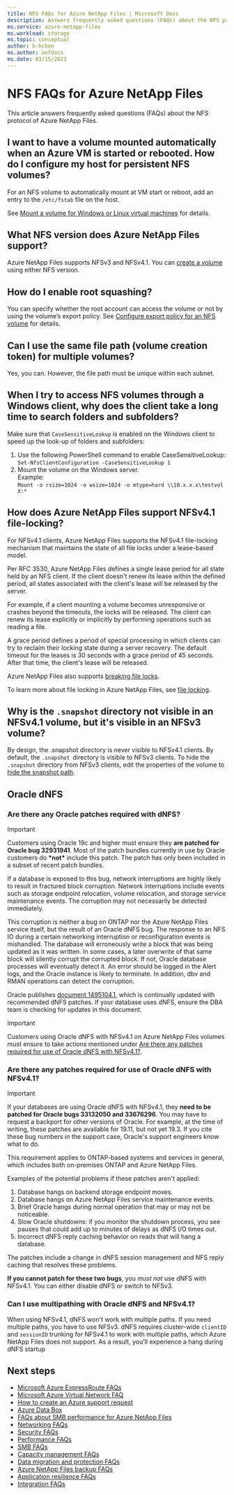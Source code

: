 ```yaml
---
title: NFS FAQs for Azure NetApp Files | Microsoft Docs
description: Answers frequently asked questions (FAQs) about the NFS protocol of Azure NetApp Files.
ms.service: azure-netapp-files
ms.workload: storage
ms.topic: conceptual
author: b-hchen
ms.author: anfdocs
ms.date: 03/15/2023
---
```

# NFS FAQs for Azure NetApp Files

This article answers frequently asked questions (FAQs) about the NFS protocol of Azure NetApp Files.

## I want to have a volume mounted automatically when an Azure VM is started or rebooted. How do I configure my host for persistent NFS volumes?

For an NFS volume to automatically mount at VM start or reboot, add an entry to the `/etc/fstab` file on the host. 

See [Mount a volume for Windows or Linux virtual machines](azure-netapp-files-mount-unmount-volumes-for-virtual-machines.md) for details.  

## What NFS version does Azure NetApp Files support?

Azure NetApp Files supports NFSv3 and NFSv4.1. You can [create a volume](azure-netapp-files-create-volumes.md) using either NFS version. 

## How do I enable root squashing?

You can specify whether the root account can access the volume or not by using the volume’s export policy. See [Configure export policy for an NFS volume](azure-netapp-files-configure-export-policy.md) for details.

## Can I use the same file path (volume creation token) for multiple volumes?

Yes, you can. However, the file path must be unique within each subnet.     

## When I try to access NFS volumes through a Windows client, why does the client take a long time to search folders and subfolders?

Make sure that `CaseSensitiveLookup` is enabled on the Windows client to speed up the look-up of folders and subfolders:

1. Use the following PowerShell command to enable CaseSensitiveLookup:   
	`Set-NfsClientConfiguration -CaseSensitiveLookup 1`    
2. Mount the volume on the Windows server.   
	Example:   
	`Mount -o rsize=1024 -o wsize=1024 -o mtype=hard \\10.x.x.x\testvol X:*`

## How does Azure NetApp Files support NFSv4.1 file-locking? 

For NFSv4.1 clients, Azure NetApp Files supports the NFSv4.1 file-locking mechanism that maintains the state of all file locks under a lease-based model. 

Per RFC 3530, Azure NetApp Files defines a single lease period for all state held by an NFS client. If the client doesn't renew its lease within the defined period, all states associated with the client's lease will be released by the server.  

For example, if a client mounting a volume becomes unresponsive or crashes beyond the timeouts, the locks will be released. The client can renew its lease explicitly or implicitly by performing operations such as reading a file.   

A grace period defines a period of special processing in which clients can try to reclaim their locking state during a server recovery. The default timeout for the leases is 30 seconds with a grace period of 45 seconds. After that time, the client's lease will be released. 

Azure NetApp Files also supports [breaking file locks](troubleshoot-file-locks.md).

To learn more about file locking in Azure NetApp Files, see [file locking](understand-file-locks.md).

## Why is the `.snapshot` directory not visible in an NFSv4.1 volume, but it's visible in an NFSv3 volume?

By design, the .snapshot directory is never visible to NFSv4.1 clients. By default, the `.snapshot `directory is visible to NFSv3 clients. To hide the `.snapshot` directory from NFSv3 clients, edit the properties of the volume to [hide the snapshot path](snapshots-edit-hide-path.md).

## Oracle dNFS

### Are there any Oracle patches required with dNFS?

>[!IMPORTANT]
> Customers using Oracle 19c and higher must ensure they **are patched for Oracle bug 32931941**. Most of the patch bundles currently in use by Oracle customers do **\*not\*** include this patch. The patch has only been included in a subset of recent patch bundles.

If a database is exposed to this bug, network interruptions are highly likely to result in fractured block corruption. Network interruptions include events such as storage endpoint relocation, volume relocation, and storage service maintenance events. The corruption may not necessarily be detected immediately.

This corruption is neither a bug on ONTAP nor the Azure NetApp Files service itself, but the result of an Oracle dNFS bug. The response to an NFS IO during a certain networking interruption or reconfiguration events is mishandled. The database will erroneously write a block that was being updated as it was written. In some cases, a later overwrite of that same block will silently corrupt the corrupted block. If not, Oracle database processes will eventually detect it. An error should be logged in the Alert logs, and the Oracle instance is likely to terminate. In addition, dbv and RMAN operations can detect the corruption.

Oracle publishes [document 1495104.1](https://support.oracle.com/knowledge/Oracle%20Cloud/1495104_1.html), which is continually updated with recommended dNFS patches. If your database uses dNFS, ensure the DBA team is checking for updates in this document.

>[!IMPORTANT]
> Customers using Oracle dNFS with NFSv4.1 on Azure NetApp Files volumes must ensure to take actions mentioned under [Are there any patches required for use of Oracle dNFS with NFSv4.1?](#are-there-any-patches-required-for-use-of-oracle-dnfs-with-nfsv41).

### Are there any patches required for use of Oracle dNFS with NFSv4.1?
>[!IMPORTANT]
> If your databases are using Oracle dNFS with NFSv4.1, they **need to be patched for Oracle bugs 33132050 and 33676296**. You may have to request a backport for other versions of Oracle. For example, at the time of writing, these patches are available for 19.11, but not yet 19.3. If you cite these bug numbers in the support case, Oracle's support engineers know what to do.

This requirement applies to ONTAP-based systems and services in general, which includes both on-premises ONTAP and Azure NetApp Files.

Examples of the potential problems if these patches aren't applied:

1. Database hangs on backend storage endpoint moves.
1. Database hangs on Azure NetApp Files service maintenance events.
1. Brief Oracle hangs during normal operation that may or may not be noticeable.
1. Slow Oracle shutdowns: if you monitor the shutdown process, you see pauses that could add up to minutes of delays as dNFS I/O times out.
1. Incorrect dNFS reply caching behavior on reads that will hang a database.

The patches include a change in dNFS session management and NFS reply caching that resolves these problems.

**If you cannot patch for these two bugs**, you _must not_ use dNFS with NFSv4.1. You can either disable dNFS or switch to NFSv3. 

### Can I use multipathing with Oracle dNFS and NFSv4.1?

When using NFSv4.1, dNFS won't work with multiple paths. If you need multiple paths, you have to use NFSv3. dNFS requires cluster-wide `clientID` and `sessionID` trunking for NFSv4.1 to work with multiple paths, which Azure NetApp Files does not support. As a result, you'll experience a hang during dNFS startup

## Next steps  

- [Microsoft Azure ExpressRoute FAQs](../expressroute/expressroute-faqs.md)
- [Microsoft Azure Virtual Network FAQ](../virtual-network/virtual-networks-faq.md)
- [How to create an Azure support request](../azure-portal/supportability/how-to-create-azure-support-request.md)
- [Azure Data Box](../databox/index.yml)
- [FAQs about SMB performance for Azure NetApp Files](azure-netapp-files-smb-performance.md)
- [Networking FAQs](faq-networking.md)
- [Security FAQs](faq-security.md)
- [Performance FAQs](faq-performance.md)
- [SMB FAQs](faq-smb.md)
- [Capacity management FAQs](faq-capacity-management.md)
- [Data migration and protection FAQs](faq-data-migration-protection.md)
- [Azure NetApp Files backup FAQs](faq-backup.md)
- [Application resilience FAQs](faq-application-resilience.md)
- [Integration FAQs](faq-integration.md)
